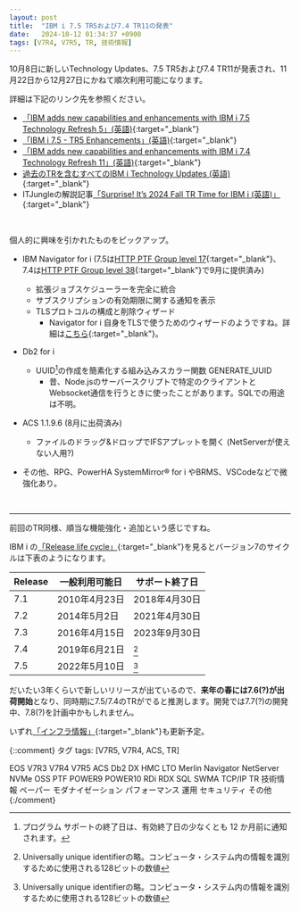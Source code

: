 ```yaml
---
layout: post
title:  "IBM i 7.5 TR5および7.4 TR11の発表"
date:   2024-10-12 01:34:37 +0900
tags: [V7R4, V7R5, TR, 技術情報]
---
```

10月8日に新しいTechnology Updates、7.5 TR5および7.4 TR11が発表され、11月22日から12月27日にかねて順次利用可能になります。

詳細は下記のリンク先を参照ください。
* [「IBM adds new capabilities and enhancements with IBM i 7.5 Technology Refresh 5」(英語)](https://www.ibm.com/docs/en/announcements/i-75-tr5){:target="_blank"}
* [「IBM i 7.5 - TR5 Enhancements」(英語)](https://www.ibm.com/support/pages/ibm-i-75-tr5-enhancements){:target="_blank"}
* [「IBM adds new capabilities and enhancements with IBM i 7.4 Technology Refresh 11」(英語)](https://www.ibm.com/docs/en/announcements/i-74-tr11){:target="_blank"}
* [過去のTRを含むすべてのIBM i Technology Updates (英語)](https://www.ibm.com/support/pages/ibm-i-technology-updates){:target="_blank"}
* ITJungleの解説記事[「Surprise! It’s 2024 Fall TR Time for IBM i (英語)」](https://www.itjungle.com/2024/10/09/surprise-its-2024-fall-tr-time-for-ibm-i/){:target="_blank"}


<br>

個人的に興味を引かれたものをピックアップ。
* IBM Navigator for i (7.5は[HTTP PTF Group level 17](https://www.ibm.com/mysupport/s/fix-information/aDr3p000000gGHs/fi0065376?language=ja){:target="_blank"}、7.4は[HTTP PTF Group level 38](https://www.ibm.com/mysupport/s/fix-information/aDr3p000000gGHs/fi0065376?language=ja){:target="_blank"}で9月に提供済み)
  - 拡張ジョブスケジューラーを完全に統合
  - サブスクリプションの有効期限に関する通知を表示
  - TLSプロトコルの構成と削除ウィザード
    + Navigator for i 自身をTLSで使うためのウィザードのようですね。詳細は[こちら](https://www.ibm.com/support/pages/node/667835){:target="_blank"}。

* Db2 for i
  - UUID[^1]の作成を簡素化する組み込みスカラー関数 GENERATE_UUID
    + 昔、Node.jsのサーバースクリプトで特定のクライアントとWebsocket通信を行うときに使ったことがあります。SQLでの用途は不明。

* ACS 1.1.9.6 (8月に出荷済み)
  - ファイルのドラッグ&ドロップでIFSアプレットを開く (NetServerが使えない人用?)

* その他、RPG、PowerHA SystemMirror® for i やBRMS、VSCodeなどで微強化あり。

<br>
<hr>

前回のTR同様、順当な機能強化・追加という感じですね。

IBM i の[「Release life cycle」](https://www.ibm.com/support/pages/release-life-cycle){:target="_blank"}を見るとバージョン7のサイクルは下表のようになります。

|Release|一般利用可能日|サポート終了日|
|-------|-------------|-------------|
|7.1|2010年4月23日|2018年4月30日|
|7.2|2014年5月2日|2021年4月30日|
|7.3|2016年4月15日|2023年9月30日|
|7.4|2019年6月21日|[^2]|
|7.5|2022年5月10日|[^2]|

だいたい3年くらいで新しいリリースが出ているので、**来年の春には7.6(?)が出荷開始**となり、同時期に7.5/7.4のTRがでると推測します。開発では7.7(?)の開発中、7.8(?)を計画中かもしれません。

いずれ[「インフラ情報」](/GuriPages/Infra/){:target="_blank"}も更新予定。

[^1]: プログラム サポートの終了日は、有効終了日の少なくとも 12 か月前に通知されます。
[^2]: Universally unique identifierの略。コンピュータ・システム内の情報を識別するために使用される128ビットの数値


{::comment}
タグ
tags: [V7R5, V7R4, ACS, TR]

EOS
V7R3
V7R4
V7R5
ACS
Db2
DX
HMC
LTO
Merlin
Navigator
NetServer
NVMe
OSS
PTF
POWER9
POWER10
RDi
RDX
SQL
SWMA
TCP/IP
TR
技術情報
ペーパー
モダナイゼーション
パフォーマンス
運用
セキュリティ
その他
{:/comment}
